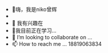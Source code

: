 
- 👋嗨，我是niko曾辉
-
- 👀 我有兴趣在
- 🌱我目前正在学习...
- 💞️ I’m looking to collaborate on ...
- 📫 How to reach me ...
18819063834
<!---
Openatom-niko/Openatom-niko is a ✨ special ✨ repository because its `README.md` (this file) appears on your GitHub profile.
You can click the Preview link to take a look at your changes.
--->  
